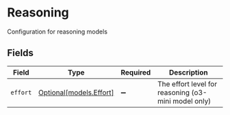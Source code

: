 # Reasoning

Configuration for reasoning models


## Fields

| Field                                               | Type                                                | Required                                            | Description                                         |
| --------------------------------------------------- | --------------------------------------------------- | --------------------------------------------------- | --------------------------------------------------- |
| `effort`                                            | [Optional[models.Effort]](../models/effort.md)      | :heavy_minus_sign:                                  | The effort level for reasoning (o3-mini model only) |